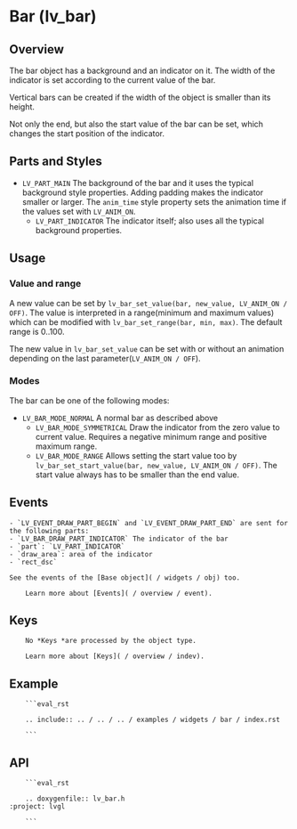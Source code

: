 # Bar (lv_bar)

## Overview

The bar object has a background and an indicator on it. The width of the indicator is set according to the current value of the bar.

Vertical bars can be created if the width of the object is smaller than its height.

Not only the end, but also the start value of the bar can be set, which changes the start position of the indicator.


## Parts and Styles
- `LV_PART_MAIN` The background of the bar and it uses the typical background style properties. Adding padding makes the indicator smaller or
larger. The `anim_time` style property sets the animation time if the values set with `LV_ANIM_ON`.
	- `LV_PART_INDICATOR` The indicator itself;
also uses all the typical background properties.

## Usage

### Value and range
A new value can be set by `lv_bar_set_value(bar, new_value, LV_ANIM_ON / OFF)`.
The value is interpreted in a range(minimum and maximum values) which can be modified with `lv_bar_set_range(bar, min, max)`.
The default range is 0..100.

The new value in `lv_bar_set_value` can be set with or without an animation depending on the last parameter(`LV_ANIM_ON / OFF`).

### Modes
The bar can be one of the following modes:
- `LV_BAR_MODE_NORMAL` A normal bar as described above
	- `LV_BAR_MODE_SYMMETRICAL` Draw the indicator from the zero value to current value. Requires a negative minimum range and positive maximum range.
	- `LV_BAR_MODE_RANGE` Allows setting the start value too by `lv_bar_set_start_value(bar, new_value,
	LV_ANIM_ON / OFF)`. The start value always has to be smaller than the end value.

## Events
	- `LV_EVENT_DRAW_PART_BEGIN` and `LV_EVENT_DRAW_PART_END` are sent for the following parts:
	- `LV_BAR_DRAW_PART_INDICATOR` The indicator of the bar
	- `part`: `LV_PART_INDICATOR`
	- `draw_area`: area of the indicator
	- `rect_dsc`

	See the events of the [Base object]( / widgets / obj) too.

		Learn more about [Events]( / overview / event).

## Keys
		No *Keys *are processed by the object type.

		Learn more about [Keys]( / overview / indev).

## Example

		```eval_rst

		.. include:: .. / .. / .. / examples / widgets / bar / index.rst

		```

## API

		```eval_rst

		.. doxygenfile:: lv_bar.h
	:project: lvgl

		```
